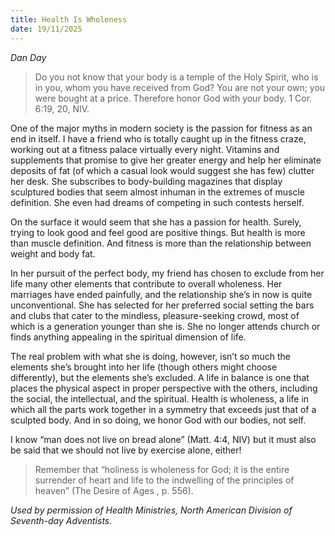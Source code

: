```yaml
---
title: Health Is Wholeness
date: 19/11/2025
---
```


_Dan Day_

> <p></p>
> Do you not know that your body is a temple of the Holy Spirit, who is in you, whom you have received from God? You are not your own; you were bought at a price. Therefore honor God with your body. 1 Cor. 6:19, 20, NIV.

One of the major myths in modern society is the passion for fitness as an end in itself. I have a friend who is totally caught up in the fitness craze, working out at a fitness palace virtually every night. Vitamins and supplements that promise to give her greater energy and help her eliminate deposits of fat (of which a casual look would suggest she has few) clutter her desk. She subscribes to body-building magazines that display sculptured bodies that seem almost inhuman in the extremes of muscle definition. She even had dreams of competing in such contests herself.

On the surface it would seem that she has a passion for health. Surely, trying to look good and feel good are positive things. But health is more than muscle definition. And fitness is more than the relationship between weight and body fat.

In her pursuit of the perfect body, my friend has chosen to exclude from her life many other elements that contribute to overall wholeness. Her marriages have ended painfully, and the relationship she’s in now is quite unconventional. She has selected for her preferred social setting the bars and clubs that cater to the mindless, pleasure-seeking crowd, most of which is a generation younger than she is. She no longer attends church or finds anything appealing in the spiritual dimension of life.

The real problem with what she is doing, however, isn’t so much the elements she’s brought into her life (though others might choose differently), but the elements she’s excluded. A life in balance is one that places the physical aspect in proper perspective with the others, including the social, the intellectual, and the spiritual. Health is wholeness, a life in which all the parts work together in a symmetry that exceeds just that of a sculpted body. And in so doing, we honor God with our bodies, not self.

I know “man does not live on bread alone” (Matt. 4:4, NIV) but it must also be said that we should not live by exercise alone, either!

> <callout></callout>
> Remember that “holiness is wholeness for God; it is the entire surrender of heart and life to the indwelling of the principles of heaven” (The Desire of Ages , p. 556).

_Used by permission of Health Ministries, North American Division of Seventh-day Adventists._